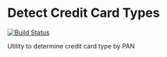 # Detect Credit Card Types
[![Build Status](https://travis-ci.org/mcred/detect-credit-card-type.svg?branch=master)](https://travis-ci.org/mcred/detect-credit-card-type)
<p>Utility to determine credit card type by PAN</p>
